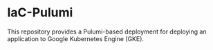 # IaC-Pulumi
This repository provides a Pulumi-based deployment for deploying an application to Google Kubernetes Engine (GKE).
